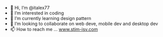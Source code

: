 - 👋 Hi, I’m @italex77
- 👀 I’m interested in coding
- 🌱 I’m currently learning design pattern
- 💞️ I’m looking to collaborate on web deve, mobile dev and desktop dev
- 📫 How to reach me ... www.stim-isv.com

<!---
italex77/italex77 is a ✨ special ✨ repository because its `README.md` (this file) appears on your GitHub profile.
You can click the Preview link to take a look at your changes.
--->
